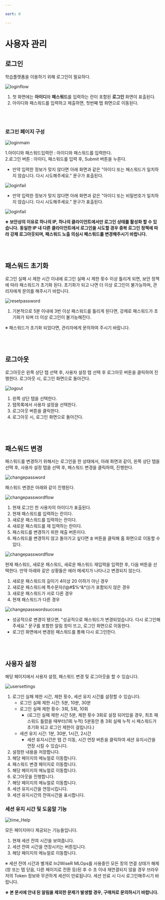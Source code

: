 ```yaml
---

sort: 0

---
```


# 사용자 관리

## 로그인

학습플랫폼을 이용하기 위해 로그인이 필요하다.<br/>

  ![loginflow](images/1.1.loginflow.png)

1. 첫 화면에는 **아이디**와 **패스워드**를 입력하는 란이 포함된 **로그인** 화면이 표출된다.
2. 아이디와 패스워드를 입력하고 제출하면, 첫번째 탭 화면으로 이동된다.

<br/><br/>

### 로그인 페이지 구성

  ![loginmain](images/1.2.loginmain.png)
  
1.아이디와 패스워드입력란 : 아이디와 패스워드를 입력한다.<br/>
2.로그인 버튼 : 아이디, 패스워드를 입력 후, Submit 버튼을 누른다. 
  - 만약 입력한 정보가 맞지 않다면 아래 화면과 같은 "아이디 또는 패스워드가 일치하지 않습니다. 다시 시도해주세요." 문구가 표출된다.<br/>

  ![loginfail](images/1.3.1.loginempty.png)

  - 만약 입력한 정보가 맞지 않다면 아래 화면과 같은 "아이디 또는 비밀번호가 일치하지 않습니다. 다시 시도해주세요." 문구가 표출된다.<br/>
   
   ![loginfail](images/1.3.2.loginfail.png)

**※ 보안상의 이유로 하나의 IP, 하나의 클라이언트에서만 로그인 상태를 활성화 할 수 있습니다.**
**동일한 IP 내 다른 클라이언트에서 로그인을 시도할 경우 중복 로그인 정책에 따라 강제 로그아웃되며, 패스워드 노출 의심시 패스워드를 변경해주시기 바랍니다.**

<br/><br/>

## 패스워드 초기화

로그인 실패 시 제한 시간 이내에 로그인 실패 시 제한 횟수 이상 틀리게 되면, 보안 정책에 따라 패스워드가 초기화 된다. 초기화가 되고 나면 더 이상 로그인이 불가능하며, 관리자에게 문의를 해주시기 바랍니다.<br/>

  ![resetpassword](images/1.4.resetpassword.png)

1. 기본적으로 5분 이내에 3번 이상 패스워드를 틀리게 된다면, 강제로 패스워드가 초기화가 되며 더 이상 로그인이 불가능해진다.

 
※ 패스워드가 초기화 되었다면, 관리자에게 문의하여 주시기 바랍니다.

<br/><br/>

## 로그아웃

로그아웃은 왼쪽 상단 탭 선택 후, 사용자 설정 탭 선택 후 로그아웃 버튼을 클릭하여 진행한다. 로그아웃 시, 로그인 화면으로 돌아간다.<br/>

  ![logout](images/1.5.logout.png)

1. 왼쪽 상단 탭을 선택한다.
2. 탭목록에서 사용자 설정을 선택한다.
3. 로그아웃 버튼을 클릭한다.
4. 로그아웃 시, 로그인 화면으로 돌아간다.

<br/><br/>

## 패스워드 변경

패스워드를 변경하기 위해서는 로그인을 한 상태에서, 아래 화면과 같이, 왼쪽 상단 탭을 선택 후, 사용자 설정 탭을 선택 후, 패스워드 변경을 클릭하여, 진행한다.<br/>

  ![changepassword](images/1.6.1.changepassword.png)

패스워드 변경은 아래와 같이 진행된다.<br/>

  ![changepasswordflow](images/1.6.2.changepassword.png)

1. 현재 로그인 한 사용자의 아이디가 표출된다.
2. 현재 패스워드를 입력하는 란이다.
3. 새로운 패스워드를 입력하는 란이다.
4. 새로운 패스워드를 재 입력하는 란이다.
5. 패스워드를 변경하기 위한 제출 버튼이다.
6. 패스워드를 변경하지 않고 돌아가고 싶다면 `홈` 버튼을 클릭해 홈 화면으로 이동할 수 있다.


  ![changepasswordflow](images/1.7.changepasswordflow.png)

현재 패스워드, 새로운 패스워드, 새로운 패스워드 재입력을 입력한 후, 다음 버튼을 선택한다. 만약 아래와 같은 상황들은 에러 메세지가 나타나고 변경되지 않는다.
1. 새로운 패스워드의 길이기 4이상 20 이하가 아닌 경우
2. 새로운 패스워드에 특수문자(!@#$%^&*())가 포함되지 않은 경우
3. 새로운 패스워드가 서로 다른 경우
4. 현재 패스워드가 다른 경우

 ![changepasswordsuccess](images/1.8.changepasswordsuccess.png)
 - 성공적으로 변경이 됐으면, "성공적으로 패스워드가 변경되었습니다. 다시 로그인해주세요." 문구를 포함한 알림 창이 뜨고, 로그인 화면으로 이동한다. 
 - 로그인 화면에서 변경된 패스워드를 통해 다시 로그인한다.

<br/><br/>

## 사용자 설정

해당 페이지에서 사용자 설정, 패스워드 변경 및 로그아웃을 할 수 있습니다.

![usersettings](images/1.9.usersettings.png)

1. 로그인 실패 제한 시간, 제한 횟수, 세션 유지 시간를 설정할 수 있습니다.
   * 로그인 실패 제한 시간: 5분, 10분, 30분
   * 로그인 실패 제한 횟수: 3회, 5회, 10회
     * (로그인 실패 제한 시간 5분, 제한 횟수 3회로 설정 되어있을 경우, 최초 패스워드 틀렸을 때부터(1회 누적) 5분동안 총 3회 실패 누적 시 패스워드가 초기화 되고 로그인 제한이 걸립니다.)
   * 세션 유지 시간: 1분, 30분, 1시간, 2시간
     * 세션 유지시간은 탭 간 이동, 시간 연장 버튼을 클릭하여 세션 유지시간을 연장 시킬 수 있습니다.
2. 설정한 내용을 저장합니다.
3. 해당 페이지의 메뉴얼로 이동합니다.
4. 패스워드 변경 페이지로 이동합니다.
5. 해당 페이지의 메뉴얼로 이동합니다.
6. 로그아웃을 진행합니다.
7. 해당 페이지의 메뉴얼로 이동합니다.
8. 세션 유지시간을 연장시킵니다.
9. 세션 유지시간의 잔여시간을 표시합니다.

### 세션 유지 시간 및 도움말 기능

![time_Help](images/1.10.time_help.png)

모든 페이지마다 제공되는 기능들입니다.

1. 현재 세션 잔여 시간을 보여줍니다.
2. 세션 잔여 시간을 연장시키는 버튼입니다.
3. 해당 페이지의 메뉴얼로 이동합니다.

※ 세션 잔여 시간과 별개로 In2WiseR MLOps를 사용중인 모든 창의 연결 상태가 해제(창 또는 탭 닫음, 다른 페이지로 전환 등)된 후 수 초 이내 재연결되지 않을 경우 브라우저의 Token 정보와 무관하게 세션이 만료됩니다. 세션 만료 시 다시 로그인해주시기 바랍니다.

**※ 본 문서에 안내 된 알림을 제외한 문제가 발생할 경우, 구매처로 문의하시기 바랍니다.**

